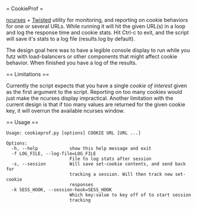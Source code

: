 = CookieProf =

[ncurses](http://docs.python.org/library/curses.html) + [Twisted](http://twistedmatrix.com/trac/) utility for monitoring, and reporting on cookie behaviors for one or several URLs. While running it will hit the given URL(s) in a loop and log the response time and cookie stats. Hit Ctrl-c to exit, and the script will save it's stats to a log file (results.log by default).

The design goal here was to have a legible console display to run while you futz with load-balancers or other components that might affect cookie behavior. When finished you have a log of the results.

== Limitations ==

Currently the script expects that you have a single *cookie of interest* given as the first argument to the script. Reporting on too many cookies would just make the ncurses display impractical. Another limitation with the current design is that if too many values are returned for the given cookie key, it will overrun the available ncurses window.

== Usage ==

    Usage: cookieprof.py [options] COOKIE URL [URL ...]
    
    Options:
      -h, --help            show this help message and exit
      -f LOG_FILE, --log-file=LOG_FILE
                            File to log stats after session
      -s, --session         Will save set-cookie contents, and send back for
                            tracking a session. Will then track new set-cookie
                            responses
      -k SESS_HOOK, --session-hook=SESS_HOOK
                            Which key:value to key off of to start session
                            tracking

